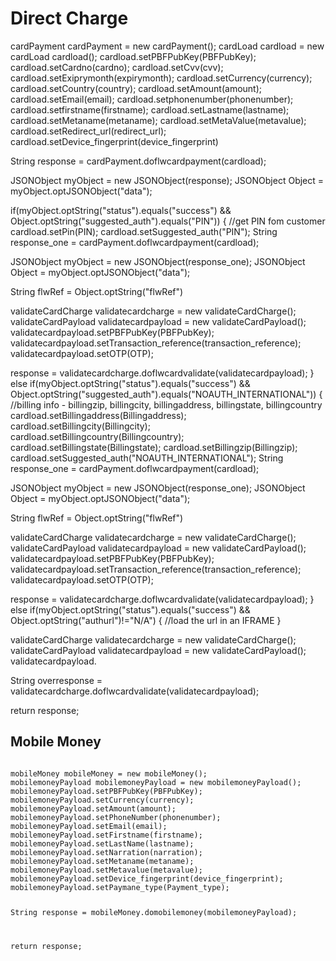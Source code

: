 # Direct Charge

cardPayment cardPayment = new cardPayment();
cardLoad cardload = new cardLoad cardload();
cardload.setPBFPubKey(PBFPubKey);
cardload.setCardno(cardno);
cardload.setCvv(cvv);
cardload.setExiprymonth(expirymonth);
cardload.setCurrency(currency);
cardload.setCountry(country);
cardload.setAmount(amount);
cardload.setEmail(email);
cardload.setphonenumber(phonenumber);
cardload.setfirstname(firstname);
cardload.setLastname(lastname);
cardload.setMetaname(metaname);
cardload.setMetaValue(metavalue);
cardload.setRedirect_url(redirect_url);
cardload.setDevice_fingerprint(device_fingerprint)
  
String response = cardPayment.doflwcardpayment(cardload);

JSONObject myObject = new JSONObject(response);
JSONObject Object = myObject.optJSONObject("data");

if(myObject.optString("status").equals("success") && Object.optString("suggested_auth").equals("PIN"))
{
  //get PIN fom customer
  cardload.setPin(PIN);
  cardload.setSuggested_auth("PIN");
  String response_one = cardPayment.doflwcardpayment(cardload);
  
JSONObject myObject = new JSONObject(response_one);
JSONObject Object = myObject.optJSONObject("data");
  
String flwRef = Object.optString("flwRef")
  
validateCardCharge validatecardcharge = new validateCardCharge();
validateCardPayload validatecardpayload = new validateCardPayload();
validatecardpayload.setPBFPubKey(PBFPubKey);
validatecardpayload.setTransaction_reference(transaction_reference);
validatecardpayload.setOTP(OTP);
  
response = validatecardcharge.doflwcardvalidate(validatecardpayload);
}
else if(myObject.optString("status").equals("success") && Object.optString("suggested_auth").equals("NOAUTH_INTERNATIONAL"))
{
  //billing info - billingzip, billingcity, billingaddress, billingstate, billingcountry
  cardload.setBillingaddress(Billingaddress);
  cardload.setBillingcity(Billingcity);
  cardload.setBillingcountry(Billingcountry);
  cardload.setBillingstate(Billingstate);
  cardload.setBillingzip(Billingzip);
  cardload.setSuggested_auth("NOAUTH_INTERNATIONAL");
  String response_one = cardPayment.doflwcardpayment(cardload);
  
JSONObject myObject = new JSONObject(response_one);
JSONObject Object = myObject.optJSONObject("data");
  
String flwRef = Object.optString("flwRef")
  
validateCardCharge validatecardcharge = new validateCardCharge();
validateCardPayload validatecardpayload = new validateCardPayload();
validatecardpayload.setPBFPubKey(PBFPubKey);
validatecardpayload.setTransaction_reference(transaction_reference);
validatecardpayload.setOTP(OTP);
  
response = validatecardcharge.doflwcardvalidate(validatecardpayload);
}
else if(myObject.optString("status").equals("success") && Object.optString("authurl")!="N/A")
{
  //load the url in an IFRAME
}

validateCardCharge validatecardcharge = new validateCardCharge();
validateCardPayload validatecardpayload = new validateCardPayload();
validatecardpayload.
  
String overresponse = validatecardcharge.doflwcardvalidate(validatecardpayload);

return response;


## Mobile Money
<code>
mobileMoney mobileMoney = new mobileMoney();
mobilemoneyPayload mobilemoneyPayload = new mobilemoneyPayload();
mobilemoneyPayload.setPBFPubKey(PBFPubKey);
mobilemoneyPayload.setCurrency(currency);
mobilemoneyPayload.setAmount(amount);
mobilemoneyPayload.setPhoneNumber(phonenumber);
mobilemoneyPayload.setEmail(email);
mobilemoneyPayload.setFirstname(firstname);
mobilemoneyPayload.setLastName(lastname);
mobilemoneyPayload.setNarration(narration);
mobilemoneyPayload.setMetaname(metaname);
mobilemoneyPayload.setMetavalue(metavalue);
mobilemoneyPayload.setDevice_fingerprint(device_fingerprint);
mobilemoneyPayload.setPaymane_type(Payment_type);

String response = mobileMoney.domobilemoney(mobilemoneyPayload);

return response; 
</code>
